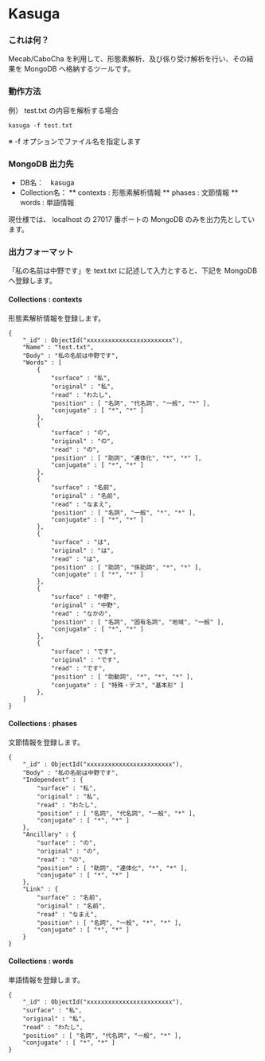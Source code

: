 # Kasuga

### これは何？
Mecab/CaboCha を利用して、形態素解析、及び係り受け解析を行い、その結果を MongoDB へ格納するツールです。

### 動作方法
例） test.txt の内容を解析する場合

```buildoutcfg
kasuga -f test.txt
```
※ -f オプションでファイル名を指定します

### MongoDB 出力先
* DB名：　kasuga
* Collection名：
** contexts : 形態素解析情報
** phases : 文節情報
** words : 単語情報

現仕様では、 localhost の 27017 番ポートの MongoDB のみを出力先としています。

### 出力フォーマット
「私の名前は中野です」を text.txt に記述して入力とすると、下記を MongoDB へ登録します。  

#### Collections : contexts
形態素解析情報を登録します。

```
{
    "_id" : ObjectId("xxxxxxxxxxxxxxxxxxxxxxxx"),
    "Name" : "test.txt",
    "Body" : "私の名前は中野です",  
    "Words" : [
        {
            "surface" : "私",
            "original" : "私",
            "read" : "わたし",
            "position" : [ "名詞", "代名詞", "一般", "*" ],
            "conjugate" : [ "*", "*" ]
        },
        {
            "surface" : "の",
            "original" : "の",
            "read" : "の",
            "position" : [ "助詞", "連体化", "*", "*" ],
            "conjugate" : [ "*", "*" ]
        },
        {
            "surface" : "名前",
            "original" : "名前",
            "read" : "なまえ",
            "position" : [ "名詞", "一般", "*", "*" ],
            "conjugate" : [ "*", "*" ]
        },
        {
            "surface" : "は",
            "original" : "は",
            "read" : "は",
            "position" : [ "助詞", "係助詞", "*", "*" ],
            "conjugate" : [ "*", "*" ]
        },
        {
            "surface" : "中野",
            "original" : "中野",
            "read" : "なかの",
            "position" : [ "名詞", "固有名詞", "地域", "一般" ],
            "conjugate" : [ "*", "*" ]
        },
        {
            "surface" : "です",
            "original" : "です",
            "read" : "です",
            "position" : [ "助動詞", "*", "*", "*" ],
            "conjugate" : [ "特殊・デス", "基本形" ]
        },
    ]
}
```

#### Collections : phases
文節情報を登録します。

```
{
    "_id" : ObjectId("xxxxxxxxxxxxxxxxxxxxxxxx"),
    "Body" : "私の名前は中野です",
    "Independent" : {
        "surface" : "私",
        "original" : "私",
        "read" : "わたし",
        "position" : [ "名詞", "代名詞", "一般", "*" ],
        "conjugate" : [ "*", "*" ]
    },
    "Ancillary" : {
        "surface" : "の",
        "original" : "の",
        "read" : "の",
        "position" : [ "助詞", "連体化", "*", "*" ],
        "conjugate" : [ "*", "*" ]
    },
    "Link" : {
        "surface" : "名前",
        "original" : "名前",
        "read" : "なまえ",
        "position" : [ "名詞", "一般", "*", "*" ],
        "conjugate" : [ "*", "*" ]
    }
}
```

#### Collections : words
単語情報を登録します。

```
{
    "_id" : ObjectId("xxxxxxxxxxxxxxxxxxxxxxxx"),
    "surface" : "私",
    "original" : "私",
    "read" : "わたし",
    "position" : [ "名詞", "代名詞", "一般", "*" ],
    "conjugate" : [ "*", "*" ]
}
```

